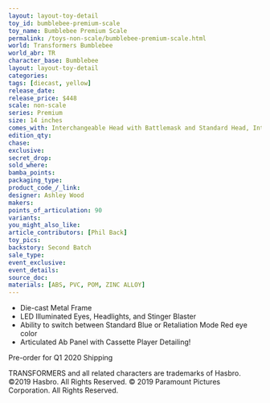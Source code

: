 ```yaml
---
layout: layout-toy-detail 
toy_id: bumblebee-premium-scale
toy_name: Bumblebee Premium Scale
permalink: /toys-non-scale/bumblebee-premium-scale.html
world: Transformers Bumblebee
world_abr: TR
character_base: Bumblebee
layout: layout-toy-detail
categories: 
tags: [diecast, yellow]
release_date: 
release_price: $448
scale: non-scale
series: Premium
size: 14 inches
comes_with: Interchangeable Head with Battlemask and Standard Head, Interchangeable Right Arm with Stinger Blaster and Standard Right Arm, Interchangeable Folded and Opened Back Wings, Detachable Stinger Sword, Articulated Hands, 4 Pairs of Interchangeable Eyebrows for Bumblebee’s Expressions (Normal, Angry, Sad, Squinting).
edition_qty: 
chase: 
exclusive: 
secret_drop: 
sold_where: 
bamba_points: 
packaging_type: 
product_code_/_link: 
designer: Ashley Wood
makers: 
points_of_articulation: 90
variants: 
you_might_also_like: 
article_contributors: [Phil Back]
toy_pics: 
backstory: Second Batch
sale_type: 
event_exclusive: 
event_details: 
source_doc: 
materials: [ABS, PVC, POM, ZINC ALLOY]
---
```

- Die-cast Metal Frame 
- LED Illuminated Eyes, Headlights, and Stinger Blaster
- Ability to switch between Standard Blue or Retaliation Mode Red eye color 
- Articulated Ab Panel with Cassette Player Detailing! 

Pre-order for Q1 2020 Shipping


TRANSFORMERS and all related characters are trademarks of Hasbro. ©2019 Hasbro. All Rights Reserved. © 2019 Paramount Pictures Corporation. All Rights Reserved.